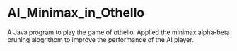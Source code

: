 # AI_Minimax_in_Othello
A Java program to play the game of othello. Applied the minimax alpha-beta pruning alogrithom to improve the performance of the AI player.
